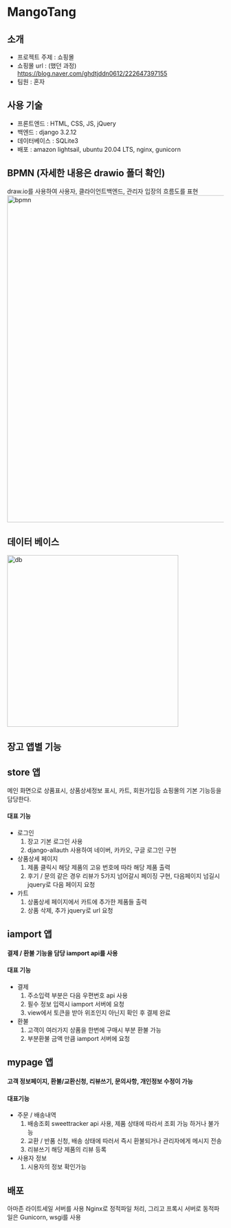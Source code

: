 # MangoTang
## 소개
* 프로젝트 주제 : 쇼핑몰
* 쇼핑몰 url : (했던 과정) https://blog.naver.com/ghdtjddn0612/222647397155  
* 팀원 : 혼자

## 사용 기술
* 프론트엔드 : HTML, CSS, JS, jQuery
* 백엔드 : django 3.2.12
* 데이터베이스 : SQLite3
* 배포 : amazon lightsail, ubuntu 20.04 LTS, nginx, gunicorn
## BPMN (자세한 내용은 drawio 폴더 확인)
draw.io를 사용하여 사용자, 클라이언트백엔드, 관리자 입장의 흐름도를 표현
<img width="758" alt="bpmn" src="https://user-images.githubusercontent.com/48763809/165433920-d1691d86-2305-490f-aa84-937be6c47f71.png">


## 데이터 베이스
<img width="398" alt="db" src="https://user-images.githubusercontent.com/48763809/165434119-643cb1c2-5729-4d7d-bf9f-73ff0e03153a.png">


## 장고 앱별 기능
## store 앱 
메인 화면으로 상품표시, 상품상세정보 표시, 카트, 회원가입등 쇼핑몰의 기본 기능등을 담당한다.
#### 대표 기능
* 로그인
  1. 장고 기본 로그인 사용
  2. django-allauth 사용하여 네이버, 카카오, 구글 로그인 구현
* 상품상세 페이지
  1. 제품 클릭시 해당 제품의 고유 번호에 따라 해당 제품 출력
  2. 후기 / 문의 같은 경우 리뷰가 5가지 넘어갈시 페이징 구현, 다음페이지 넘길시 jquery로 다음 페이지 요청
* 카트
  1. 상품상세 페이지에서 카트에 추가한 제품들 출력
  2. 상품 삭제, 추가 jquery로 url 요청

## iamport 앱
#### 결제 / 환불 기능을 담당 iamport api를 사용
#### 대표 기능
* 결제
  1. 주소입력 부분은 다음 우편번호 api 사용
  2. 필수 정보 입력시 iamport 서버에 요청
  3. view에서 토큰을 받아 위조인지 아닌지 확인 후 결제 완료
* 환불 
  1. 고객이 여러가지 상품을 한번에 구매시 부분 환불 가능
  2. 부분환불 금액 만큼 iamport 서버에 요청


## mypage 앱
#### 고객 정보페이지, 환불/교환신청, 리뷰쓰기, 문의사항, 개인정보 수정이 가능
#### 대표기능
* 주문 / 배송내역
  1. 배송조회 sweettracker api 사용, 제품 상태에 따라서 조회 가능 하거나 불가능
  2. 교환 / 반품 신청, 배송 상태에 따러서 즉시 환불되거나 관리자에게 메시지 전송
  3. 리뷰쓰기 해당 제품의 리뷰 등록
* 사용자 정보
  1. 시용자의 정보 확인가능

 ## 배포 
 아마존 라이트세일 서버를 사용
 Nginx로 정적파일 처리, 그리고 프록시 서버로
 동적파일은 Gunicorn, wsgi를 사용




